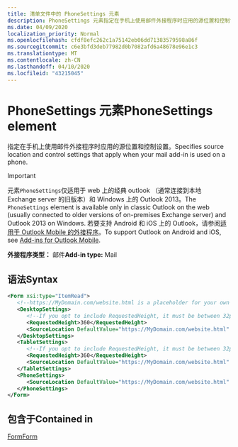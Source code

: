 ```yaml
---
title: 清单文件中的 PhoneSettings 元素
description: PhoneSettings 元素指定在手机上使用邮件外接程序时应用的源位置和控制设置。
ms.date: 04/09/2020
localization_priority: Normal
ms.openlocfilehash: cfdf8efc262c1a75142eb06dd71383579598a86f
ms.sourcegitcommit: c6e3bfd3deb77982d0b7082afd6a48678e96e1c3
ms.translationtype: MT
ms.contentlocale: zh-CN
ms.lasthandoff: 04/10/2020
ms.locfileid: "43215045"
---
```

# <a name="phonesettings-element"></a><span data-ttu-id="27889-103">PhoneSettings 元素</span><span class="sxs-lookup"><span data-stu-id="27889-103">PhoneSettings element</span></span>

<span data-ttu-id="27889-104">指定在手机上使用邮件外接程序时应用的源位置和控制设置。</span><span class="sxs-lookup"><span data-stu-id="27889-104">Specifies source location and control settings that apply when your mail add-in is used on a phone.</span></span>

> [!IMPORTANT]
> <span data-ttu-id="27889-105">元素`PhoneSettings`仅适用于 web 上的经典 outlook （通常连接到本地 Exchange server 的旧版本）和 Windows 上的 Outlook 2013。</span><span class="sxs-lookup"><span data-stu-id="27889-105">The `PhoneSettings` element is available only in classic Outlook on the web (usually connected to older versions of on-premises Exchange server) and Outlook 2013 on Windows.</span></span> <span data-ttu-id="27889-106">若要支持 Android 和 iOS 上的 Outlook，请参阅[适用于 Outlook Mobile 的外接程序](../../outlook/outlook-mobile-addins.md)。</span><span class="sxs-lookup"><span data-stu-id="27889-106">To support Outlook on Android and iOS, see [Add-ins for Outlook Mobile](../../outlook/outlook-mobile-addins.md).</span></span>

<span data-ttu-id="27889-107">**外接程序类型：** 邮件</span><span class="sxs-lookup"><span data-stu-id="27889-107">**Add-in type:** Mail</span></span>

## <a name="syntax"></a><span data-ttu-id="27889-108">语法</span><span class="sxs-lookup"><span data-stu-id="27889-108">Syntax</span></span>

```XML
<Form xsi:type="ItemRead">
   <!--https://MyDomain.com/website.html is a placeholder for your own add-in website.-->
   <DesktopSettings>
      <!--If you opt to include RequestedHeight, it must be between 32px to 450px, inclusive.-->
      <RequestedHeight>360</RequestedHeight>
      <SourceLocation DefaultValue="https://MyDomain.com/website.html" />
   </DesktopSettings>
   <TabletSettings>
      <!--If you opt to include RequestedHeight, it must be between 32px to 450px, inclusive.-->
      <RequestedHeight>360</RequestedHeight>
      <SourceLocation DefaultValue="https://MyDomain.com/website.html" />
   </TabletSettings>
   <PhoneSettings>
      <SourceLocation DefaultValue="https://MyDomain.com/website.html" />
   </PhoneSettings>
</Form>
```

## <a name="contained-in"></a><span data-ttu-id="27889-109">包含于</span><span class="sxs-lookup"><span data-stu-id="27889-109">Contained in</span></span>

[<span data-ttu-id="27889-110">Form</span><span class="sxs-lookup"><span data-stu-id="27889-110">Form</span></span>](form.md)

